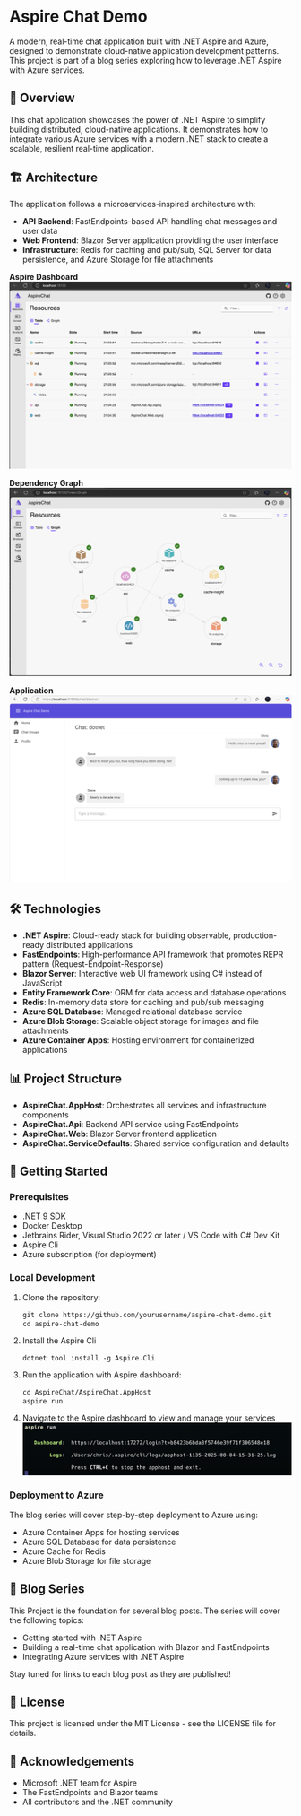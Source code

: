 # Aspire Chat Demo

A modern, real-time chat application built with .NET Aspire and Azure, designed to demonstrate cloud-native application development patterns. This project is part of a blog series exploring how to leverage .NET Aspire with Azure services.

## 🌟 Overview

This chat application showcases the power of .NET Aspire to simplify building distributed, cloud-native applications. It demonstrates how to integrate various Azure services with a modern .NET stack to create a scalable, resilient real-time application.

## 🏗️ Architecture

The application follows a microservices-inspired architecture with:

- **API Backend**: FastEndpoints-based API handling chat messages and user data
- **Web Frontend**: Blazor Server application providing the user interface
- **Infrastructure**: Redis for caching and pub/sub, SQL Server for data persistence, and Azure Storage for file attachments

**Aspire Dashboard**
![Aspire Dashboard](Images/dashboard.png)

**Dependency Graph**
![Dependency Graph](Images/dependency-chart.png)

**Application**
![Application](Images/app.png)

## 🛠️ Technologies

- **.NET Aspire**: Cloud-ready stack for building observable, production-ready distributed applications
- **FastEndpoints**: High-performance API framework that promotes REPR pattern (Request-Endpoint-Response)
- **Blazor Server**: Interactive web UI framework using C# instead of JavaScript
- **Entity Framework Core**: ORM for data access and database operations
- **Redis**: In-memory data store for caching and pub/sub messaging
- **Azure SQL Database**: Managed relational database service
- **Azure Blob Storage**: Scalable object storage for images and file attachments
- **Azure Container Apps**: Hosting environment for containerized applications

## 📊 Project Structure

- **AspireChat.AppHost**: Orchestrates all services and infrastructure components
- **AspireChat.Api**: Backend API service using FastEndpoints
- **AspireChat.Web**: Blazor Server frontend application
- **AspireChat.ServiceDefaults**: Shared service configuration and defaults

## 🚀 Getting Started

### Prerequisites

- .NET 9 SDK
- Docker Desktop
- Jetbrains Rider, Visual Studio 2022 or later / VS Code with C# Dev Kit
- Aspire Cli
- Azure subscription (for deployment)

### Local Development

1. Clone the repository:
   ```
   git clone https://github.com/yourusername/aspire-chat-demo.git
   cd aspire-chat-demo
   ```

2. Install the Aspire Cli
   ```
   dotnet tool install -g Aspire.Cli
   ```
   
3. Run the application with Aspire dashboard:
   ```
   cd AspireChat/AspireChat.AppHost
   aspire run
   ```

4. Navigate to the Aspire dashboard to view and manage your services
![Aspire Cli](Images/aspire-cli.png)

### Deployment to Azure

The blog series will cover step-by-step deployment to Azure using:
- Azure Container Apps for hosting services
- Azure SQL Database for data persistence
- Azure Cache for Redis
- Azure Blob Storage for file storage

## 📝 Blog Series

This Project is the foundation for several blog posts.
The series will cover the following topics:
- Getting started with .NET Aspire
- Building a real-time chat application with Blazor and FastEndpoints
- Integrating Azure services with .NET Aspire

Stay tuned for links to each blog post as they are published!

## 📄 License

This project is licensed under the MIT License - see the LICENSE file for details.

## 🙏 Acknowledgements

- Microsoft .NET team for Aspire
- The FastEndpoints and Blazor teams
- All contributors and the .NET community
